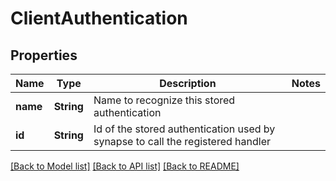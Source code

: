 # ClientAuthentication

## Properties

Name | Type | Description | Notes
------------ | ------------- | ------------- | -------------
**name** | **String** | Name to recognize this stored authentication | 
**id** | **String** | Id of the stored authentication used by synapse to call the registered handler | 

[[Back to Model list]](../README.md#documentation-for-models) [[Back to API list]](../README.md#documentation-for-api-endpoints) [[Back to README]](../README.md)


